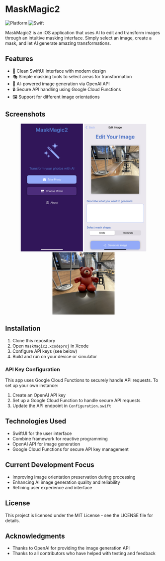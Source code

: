 # MaskMagic2

![Platform](https://img.shields.io/badge/platform-iOS-blue.svg)
![Swift](https://img.shields.io/badge/swift-5.0-orange.svg)

MaskMagic2 is an iOS application that uses AI to edit and transform images through an intuitive masking interface. Simply select an image, create a mask, and let AI generate amazing transformations.

## Features

- 📱 Clean SwiftUI interface with modern design
- 🎭 Simple masking tools to select areas for transformation
- 🧠 AI-powered image generation via OpenAI API
- 🔒 Secure API handling using Google Cloud Functions
- 🖼️ Support for different image orientations

## Screenshots

<p align="center">
  <img src="MaskMagic2/Screenshots/HomePage.jpeg" width="200" alt="Home Screen">
  <img src="MaskMagic2/Screenshots/Edit.jpeg" width="200" alt="Masking Interface">
  <img src="MaskMagic2/Screenshots/GeneratedResult.jpeg" width="200" alt="Generated Result">
</p>

## Installation

1. Clone this repository
2. Open `MaskMagic2.xcodeproj` in Xcode
3. Configure API keys (see below)
4. Build and run on your device or simulator

### API Key Configuration

This app uses Google Cloud Functions to securely handle API requests. To set up your own instance:

1. Create an OpenAI API key
2. Set up a Google Cloud Function to handle secure API requests
3. Update the API endpoint in `Configuration.swift`

## Technologies Used

- SwiftUI for the user interface
- Combine framework for reactive programming
- OpenAI API for image generation
- Google Cloud Functions for secure API key management

## Current Development Focus

- Improving image orientation preservation during processing
- Enhancing AI image generation quality and reliability 
- Refining user experience and interface

## License

This project is licensed under the MIT License - see the LICENSE file for details.

## Acknowledgments

- Thanks to OpenAI for providing the image generation API
- Thanks to all contributors who have helped with testing and feedback
